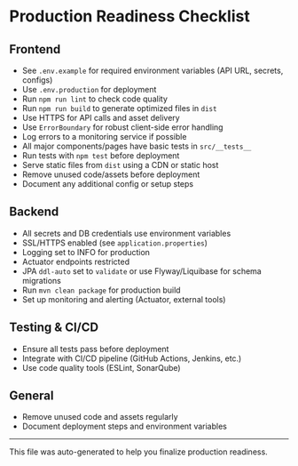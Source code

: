 # Production Readiness Checklist

## Frontend

- See `.env.example` for required environment variables (API URL, secrets, configs)
- Use `.env.production` for deployment
- Run `npm run lint` to check code quality
- Run `npm run build` to generate optimized files in `dist`
- Use HTTPS for API calls and asset delivery
- Use `ErrorBoundary` for robust client-side error handling
- Log errors to a monitoring service if possible
- All major components/pages have basic tests in `src/__tests__`
- Run tests with `npm test` before deployment
- Serve static files from `dist` using a CDN or static host
- Remove unused code/assets before deployment
- Document any additional config or setup steps

## Backend

- All secrets and DB credentials use environment variables
- SSL/HTTPS enabled (see `application.properties`)
- Logging set to INFO for production
- Actuator endpoints restricted
- JPA `ddl-auto` set to `validate` or use Flyway/Liquibase for schema migrations
- Run `mvn clean package` for production build
- Set up monitoring and alerting (Actuator, external tools)

## Testing & CI/CD

- Ensure all tests pass before deployment
- Integrate with CI/CD pipeline (GitHub Actions, Jenkins, etc.)
- Use code quality tools (ESLint, SonarQube)

## General

- Remove unused code and assets regularly
- Document deployment steps and environment variables

---

This file was auto-generated to help you finalize production readiness.
